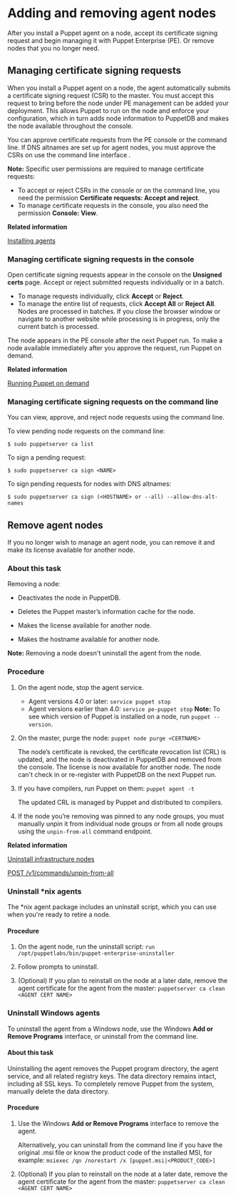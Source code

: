 # Adding and removing agent nodes

After you install a Puppet agent on a node, accept its certificate signing request and begin managing it with Puppet Enterprise \(PE\). Or remove nodes that you no longer need.

## Managing certificate signing requests

When you install a Puppet agent on a node, the agent automatically submits a certificate signing request \(CSR\) to the master. You must accept this request to bring before the node under PE management can be added your deployment. This allows Puppet to run on the node and enforce your configuration, which in turn adds node information to PuppetDB and makes the node available throughout the console.

You can approve certificate requests from the PE console or the command line. If DNS altnames are set up for agent nodes, you must approve the CSRs on use the command line interface .

**Note:** Specific user permissions are required to manage certificate requests:

-   To accept or reject CSRs in the console or on the command line, you need the permission **Certificate requests: Accept and reject**.
-   To manage certificate requests in the console, you also need the permission **Console: View**.

**Related information**  


[Installing agents](installing_agents.md#)

### Managing certificate signing requests in the console

Open certificate signing requests appear in the console on the **Unsigned certs** page. Accept or reject submitted requests individually or in a batch.

-   To manage requests individually, click **Accept** or **Reject**.
-   To manage the entire list of requests, click **Accept All** or **Reject All**. Nodes are processed in batches. If you close the browser window or navigate to another website while processing is in progress, only the current batch is processed.

The node appears in the PE console after the next Puppet run. To make a node available immediately after you approve the request, run Puppet on demand.

**Related information**  


[Running Puppet on demand](running_puppet_on_demand_with_orch.md)

### Managing certificate signing requests on the command line

You can view, approve, and reject node requests using the command line.

To view pending node requests on the command line:

```
$ sudo puppetserver ca list

```

To sign a pending request:

```
$ sudo puppetserver ca sign <NAME>

```

To sign pending requests for nodes with DNS altnames:

```
$ sudo puppetserver ca sign (<HOSTNAME> or --all) --allow-dns-alt-names
```

## Remove agent nodes

If you no longer wish to manage an agent node, you can remove it and make its license available for another node.

### About this task

Removing a node:

-   Deactivates the node in PuppetDB.

-   Deletes the Puppet master’s information cache for the node.

-   Makes the license available for another node.

-   Makes the hostname available for another node.


**Note:** Removing a node doesn't uninstall the agent from the node.

### Procedure

1.  On the agent node, stop the agent service.

    -   Agent versions 4.0 or later: `service puppet stop`
    -   Agent versions earlier than 4.0: `service pe-puppet stop`
    **Note:** To see which version of Puppet is installed on a node, run `puppet --version`.

2.  On the master, purge the node: `puppet node purge <CERTNAME>`

    The node’s certificate is revoked, the certificate revocation list \(CRL\) is updated, and the node is deactivated in PuppetDB and removed from the console. The license is now available for another node. The node can't check in or re-register with PuppetDB on the next Puppet run.

3.  If you have compilers, run Puppet on them: `puppet agent -t`

    The updated CRL is managed by Puppet and distributed to compilers.

4.  If the node you’re removing was pinned to any node groups, you must manually unpin it from individual node groups or from all node groups using the `unpin-from-all` command endpoint.


**Related information**  


[Uninstall infrastructure nodes](uninstalling.md#)

[POST /v1/commands/unpin-from-all](commands_endpoint.md#)

### Uninstall \*nix agents

The \*nix agent package includes an uninstall script, which you can use when you're ready to retire a node.

#### Procedure

1.  On the agent node, run the uninstall script: `run /opt/puppetlabs/bin/puppet-enterprise-uninstaller`

2.  Follow prompts to uninstall.

3.  \(Optional\) If you plan to reinstall on the node at a later date, remove the agent certificate for the agent from the master: `puppetserver ca clean <AGENT CERT NAME>`


### Uninstall Windows agents

To uninstall the agent from a Windows node, use the Windows **Add or Remove Programs** interface, or uninstall from the command line.

#### About this task

Uninstalling the agent removes the Puppet program directory, the agent service, and all related registry keys. The data directory remains intact, including all SSL keys. To completely remove Puppet from the system, manually delete the data directory.

#### Procedure

1.  Use the Windows **Add or Remove Programs** interface to remove the agent.

    Alternatively, you can uninstall from the command line if you have the original .msi file or know the product code of the installed MSI, for example: `msiexec /qn /norestart /x [puppet.msi|<PRODUCT_CODE>]`

2.  \(Optional\) If you plan to reinstall on the node at a later date, remove the agent certificate for the agent from the master: `puppetserver ca clean <AGENT CERT NAME>`


